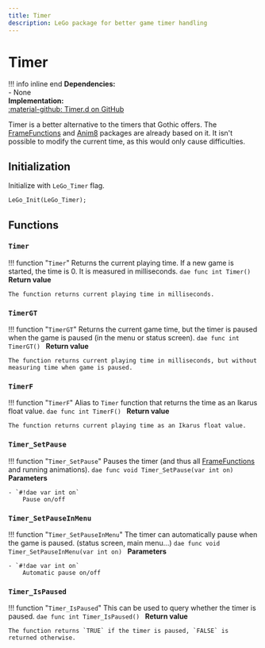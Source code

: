 ```yaml
---
title: Timer
description: LeGo package for better game timer handling
---
```

# Timer

!!! info inline end
    **Dependencies:**<br/>
    - None<br/>
    **Implementation:**<br/>
    [:material-github: Timer.d on GitHub](https://github.com/Lehona/LeGo/blob/dev/Timer.d)

Timer is a better alternative to the timers that Gothic offers. The [FrameFunctions](frame_functions.md) and [Anim8](../applications/anim8.md) packages are already based on it. It isn't possible to modify the current time, as this would only cause difficulties.

## Initialization
Initialize with `LeGo_Timer` flag.
```dae
LeGo_Init(LeGo_Timer);
```

## Functions

### `Timer`
!!! function "`Timer`"
    Returns the current playing time. If a new game is started, the time is 0. It is measured in milliseconds.
    ```dae
    func int Timer()
    ```
    **Return value**

    The function returns current playing time in milliseconds.

### `TimerGT`
!!! function "`TimerGT`"
    Returns the current game time, but the timer is paused when the game is paused (in the menu or status screen).
    ```dae
    func int TimerGT()
    ```
    **Return value**

    The function returns current playing time in milliseconds, but without measuring time when game is paused.

### `TimerF`
!!! function "`TimerF`"
    Alias to `Timer` function that returns the time as an Ikarus float value.
    ```dae
    func int TimerF()
    ```
    **Return value**

    The function returns current playing time as an Ikarus float value.

### `Timer_SetPause`
!!! function "`Timer_SetPause`"
    Pauses the timer (and thus all [FrameFunctions](frame_functions.md) and running animations).
    ```dae
    func void Timer_SetPause(var int on)
    ```
    **Parameters**

    - `#!dae var int on`  
        Pause on/off

### `Timer_SetPauseInMenu`
!!! function "`Timer_SetPauseInMenu`"
    The timer can automatically pause when the game is paused. (status screen, main menu...)
    ```dae
    func void Timer_SetPauseInMenu(var int on)
    ```
    **Parameters**

    - `#!dae var int on`  
        Automatic pause on/off

### `Timer_IsPaused`
!!! function "`Timer_IsPaused`"
    This can be used to query whether the timer is paused.
    ```dae
    func int Timer_IsPaused()
    ```
    **Return value**

    The function returns `TRUE` if the timer is paused, `FALSE` is returned otherwise.
